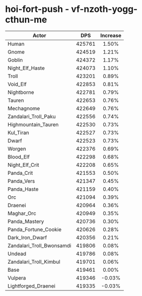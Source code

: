 # hoi-fort-push - vf-nzoth-yogg-cthun-me
| Actor | DPS | Increase |
|---|:---:|:---:|
|Human|425761|1.50%|
|Gnome|424519|1.21%|
|Goblin|424372|1.17%|
|Night_Elf_Haste|424073|1.10%|
|Troll|423201|0.89%|
|Void_Elf|422853|0.81%|
|Nightborne|422781|0.79%|
|Tauren|422653|0.76%|
|Mechagnome|422649|0.76%|
|Zandalari_Troll_Paku|422556|0.74%|
|Highmountain_Tauren|422530|0.73%|
|Kul_Tiran|422527|0.73%|
|Dwarf|422523|0.73%|
|Worgen|422376|0.69%|
|Blood_Elf|422298|0.68%|
|Night_Elf_Crit|422208|0.65%|
|Panda_Crit|421553|0.50%|
|Panda_Vers|421347|0.45%|
|Panda_Haste|421159|0.40%|
|Orc|421094|0.39%|
|Draenei|420964|0.36%|
|Maghar_Orc|420949|0.35%|
|Panda_Mastery|420736|0.30%|
|Panda_Fortune_Cookie|420626|0.28%|
|Dark_Iron_Dwarf|420356|0.21%|
|Zandalari_Troll_Bwonsamdi|419806|0.08%|
|Undead|419786|0.08%|
|Zandalari_Troll_Kimbul|419701|0.06%|
|Base|419461|0.00%|
|Vulpera|419346|-0.03%|
|Lightforged_Draenei|419335|-0.03%|
